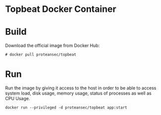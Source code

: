 # Topbeat Docker Container

# Build

Download the official image from Docker Hub:

```
# docker pull proteansec/topbeat
```

# Run

Run the image by giving it access to the host in order to be able to access system load, disk usage, memory usage, status of processes as well as CPU Usage.

```
docker run --privileged -d proteansec/topbeat app:start
```

